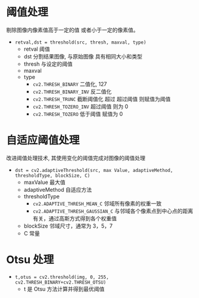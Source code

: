 # 阈值处理

剔除图像内像素值高于一定的值 或者小于一定的像素值。

- `retval,dst = threshold(src, thresh, maxval, type)`
    - retval 阈值
    - dst 分割结果图像, 与原始图像 具有相同大小和类型
    - thresh 与设定的阈值
    - maxval
    - type
        - `cv2.THRESH_BINARY` 二值化, 127
        - `cv2.THRESH_BINARY_INV` 反二值化
        - `cv2.THRESH_TRUNC` 截断阈值化 超过  超过阈值 则赋值为阈值
        - `cv2.THRESH_TOZERO_INV` 超过阈值 则为 0
        - `cv2.THRESH_TOZERO` 低于阈值 赋值为 0

# 自适应阈值处理

改进阈值处理技术, 其使用变化的阈值完成对图像的阈值处理

- `dst = cv2.adaptiveThreshold(src, max Value, adaptiveMethod, thresholdType, blockSize, C)`
    - maxValue 最大值
    - adaptiveMethod 自适应方法
    - thresholdType
        - `cv2.ADAPTIVE_THRESH_MEAN_C` 邻域所有像素的权重一致
        - `cv2.ADAPTIVE_THRESH_GAUSSIAN_C` 与邻域各个像素点到中心点的距离有关，通过高斯方式得到各个权重值
    - blockSize 邻域尺寸，通常为 3，5，7
    - C 常量

# Otsu 处理

-  `t,otus = cv2.threshold(img, 0, 255, cv2.THRESH_BINARY+cv2.THRESH_OTSU)`
    - t 是 Otsu 方法计算并得到最优阈值
